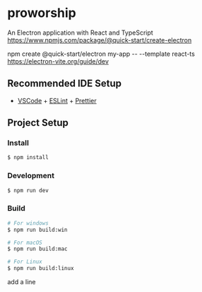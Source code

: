 # proworship

An Electron application with React and TypeScript
https://www.npmjs.com/package/@quick-start/create-electron

npm create @quick-start/electron my-app -- --template react-ts
https://electron-vite.org/guide/dev

## Recommended IDE Setup

- [VSCode](https://code.visualstudio.com/) + [ESLint](https://marketplace.visualstudio.com/items?itemName=dbaeumer.vscode-eslint) + [Prettier](https://marketplace.visualstudio.com/items?itemName=esbenp.prettier-vscode)

## Project Setup

### Install

```bash
$ npm install
```

### Development

```bash
$ npm run dev
```

### Build

```bash
# For windows
$ npm run build:win

# For macOS
$ npm run build:mac

# For Linux
$ npm run build:linux
```
add a line
